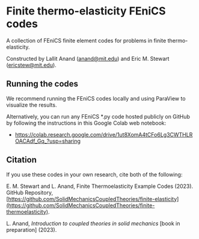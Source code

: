 # Finite thermo-elasticity FEniCS codes
A collection of FEniCS finite element codes for problems in finite thermo-elasticity.

Constructed by Lallit Anand (anand@mit.edu) and Eric M. Stewart (ericstew@mit.edu).

## Running the codes

We recommend running the FEniCS codes locally and using ParaView to visualize the results.

Alternatively, you can run any FEniCS *.py code hosted publicly on GitHub by following the instructions in this Google Colab web notebook:
 - https://colab.research.google.com/drive/1ut8XomA4tCFo6Lg3CWTHLROACAdf_Gq_?usp=sharing

## Citation

If you use these codes in your own research, cite both of the following:

E. M. Stewart and L. Anand, Finite Thermoelasticity Example Codes (2023). GitHub Repository, [https://github.com/SolidMechanicsCoupledTheories/finite-elasticity](https://github.com/SolidMechanicsCoupledTheories/finite-thermoelasticity).

L. Anand, _Introduction to coupled theories in solid mechanics_ [book in preparation] (2023).
